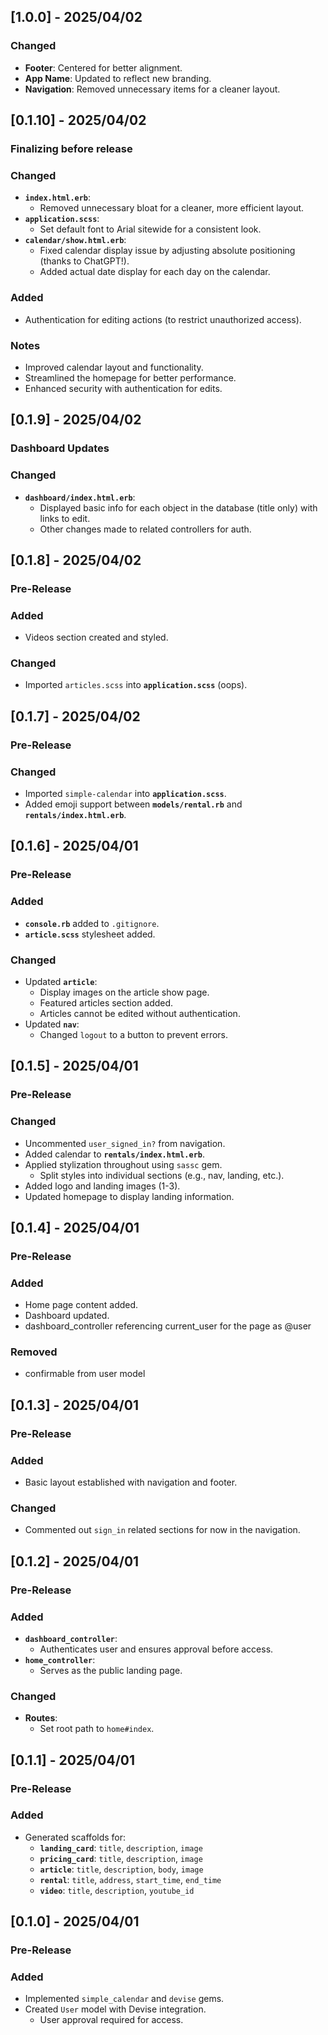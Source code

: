## [1.0.0] - 2025/04/02

### Changed
- **Footer**: Centered for better alignment.
- **App Name**: Updated to reflect new branding.
- **Navigation**: Removed unnecessary items for a cleaner layout.

## [0.1.10] - 2025/04/02
### Finalizing before release 

### Changed  
- **`index.html.erb`**:  
  - Removed unnecessary bloat for a cleaner, more efficient layout.  
- **`application.scss`**:  
  - Set default font to Arial sitewide for a consistent look.  
- **`calendar/show.html.erb`**:  
  - Fixed calendar display issue by adjusting absolute positioning (thanks to ChatGPT!).  
  - Added actual date display for each day on the calendar.  

### Added  
- Authentication for editing actions (to restrict unauthorized access).

### Notes  
- Improved calendar layout and functionality.  
- Streamlined the homepage for better performance.  
- Enhanced security with authentication for edits.


## [0.1.9] - 2025/04/02  
### Dashboard Updates  

### Changed  
- **`dashboard/index.html.erb`**:  
  - Displayed basic info for each object in the database (title only) with links to edit.
  - Other changes made to related controllers for auth.

## [0.1.8] - 2025/04/02
### Pre-Release

### Added
- Videos section created and styled.

### Changed
- Imported `articles.scss` into **`application.scss`** (oops).

## [0.1.7] - 2025/04/02
### Pre-Release

### Changed
- Imported `simple-calendar` into **`application.scss`**.
- Added emoji support between **`models/rental.rb`** and **`rentals/index.html.erb`**.

## [0.1.6] - 2025/04/01
### Pre-Release

### Added
- **`console.rb`** added to `.gitignore`.
- **`article.scss`** stylesheet added.

### Changed
- Updated **`article`**:
  - Display images on the article show page.
  - Featured articles section added.
  - Articles cannot be edited without authentication.
- Updated **`nav`**:
  - Changed `logout` to a button to prevent errors.

## [0.1.5] - 2025/04/01
### Pre-Release

### Changed
- Uncommented `user_signed_in?` from navigation.
- Added calendar to **`rentals/index.html.erb`**.
- Applied stylization throughout using `sassc` gem.
  - Split styles into individual sections (e.g., nav, landing, etc.).
- Added logo and landing images (1-3).
- Updated homepage to display landing information.

## [0.1.4] - 2025/04/01
### Pre-Release

### Added
- Home page content added.
- Dashboard updated.
- dashboard_controller referencing current_user for the page as @user

### Removed
- confirmable from user model

## [0.1.3] - 2025/04/01
### Pre-Release

### Added
- Basic layout established with navigation and footer.

### Changed
- Commented out `sign_in` related sections for now in the navigation.

## [0.1.2] - 2025/04/01
### Pre-Release  

### Added  
- **`dashboard_controller`**:  
  - Authenticates user and ensures approval before access.  
- **`home_controller`**:  
  - Serves as the public landing page.  

### Changed  
- **Routes**:  
  - Set root path to `home#index`.  

## [0.1.1] - 2025/04/01
### Pre-Release

### Added
- Generated scaffolds for:
  - **`landing_card`**: `title`, `description`, `image`
  - **`pricing_card`**: `title`, `description`, `image`
  - **`article`**: `title`, `description`, `body`, `image`
  - **`rental`**: `title`, `address`, `start_time`, `end_time`
  - **`video`**: `title`, `description`, `youtube_id`

## [0.1.0] - 2025/04/01
### Pre-Release

### Added
- Implemented `simple_calendar` and `devise` gems.
- Created `User` model with Devise integration.
  - User approval required for access.